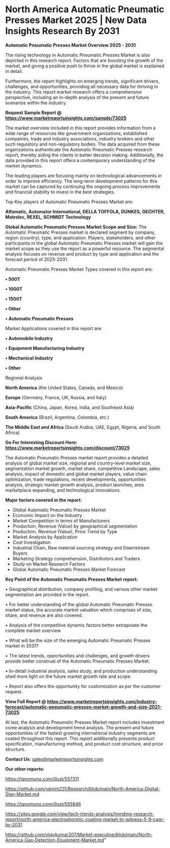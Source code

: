 # North America Automatic Pneumatic Presses Market 2025 | New Data Insights Research By 2031

<Strong> Automatic Pneumatic Presses Market Overview 2025 - 2031</strong>

The rising technology in Automatic Pneumatic Presses Market is also depicted in this research report. Factors that are boosting the growth of the market, and giving a positive push to thrive in the global market is explained in detail.

Furthermore, the report highlights on emerging trends, significant drivers, challenges, and opportunities, providing all necessary data for thriving in the industry. This report market research offers a comprehensive perspective, including an in-depth analysis of the present and future scenarios within the industry.

<strong>Request Sample Report @ <a href=https://www.marketreportsinsights.com/sample/73025>https://www.marketreportsinsights.com/sample/73025</a></strong>

The market overview included in this report provides information from a wide range of resources like government organizations, established companies, trade and industry associations, industry brokers and other such regulatory and non-regulatory bodies. The data acquired from these organizations authenticate the Automatic Pneumatic Presses research report, thereby aiding the clients in better decision making. Additionally, the data provided in this report offers a contemporary understanding of the market dynamics.

The leading players are focusing mainly on technological advancements in order to improve efficiency. The long-term development patterns for this market can be captured by continuing the ongoing process improvements and financial stability to invest in the best strategies.

Top Key players of Automatic Pneumatic Presses Market are:

<strong>Alfamatic, Automator International, DELLA TOFFOLA, DUNKES, GECHTER, Matrelec, REXEL, SCHMIDT Technology</strong>

<strong><b>Global Automatic Pneumatic Presses Market Scope and Size:</b></strong>
The Automatic Pneumatic Presses market is declared segment by company, region (country), type, and application. Players, stakeholders, and other participants in the global Automatic Pneumatic Presses market will gain the market scope as they use the report as a powerful resource. The segmental analysis focuses on revenue and product by type and application and the forecast period of 2025-2031.

Automatic Pneumatic Presses Market Types covered in this report are:

<strong>• 500T

• 1000T

• 1500T

• Other

• Automatic Pneumatic Presses</strong>

Market Applications covered in this report are:

<strong>• Automobile Industry

• Equipment Manufacturing Industry

• Mechanical Industry

• Other</strong> 

Regional Analysis

<strong>North America</strong> (the United States, Canada, and Mexico)

<strong>Europe</strong> (Germany, France, UK, Russia, and Italy)

<strong>Asia-Pacific</strong> (China, Japan, Korea, India, and Southeast Asia)

<strong>South America</strong> (Brazil, Argentina, Colombia, etc.)

<strong>The Middle East and Africa</strong> (Saudi Arabia, UAE, Egypt, Nigeria, and South Africa)

<strong>Go For Interesting Discount Here: <a href=https://www.marketreportsinsights.com/discount/73025>https://www.marketreportsinsights.com/discount/73025</a></strong>

The Automatic Pneumatic Presses market report provides a detailed analysis of global market size, regional and country-level market size, segmentation market growth, market share, competitive Landscape, sales analysis, impact of domestic and global market players, value chain optimization, trade regulations, recent developments, opportunities analysis, strategic market growth analysis, product launches, area marketplace expanding, and technological innovations.

<strong><b>Major factors covered in the report:</b></strong>
<ul>
  <li>Global Automatic Pneumatic Presses Market </li>
  <li>Economic Impact on the Industry</li>
  <li>Market Competition in terms of Manufacturers</li>
  <li>Production, Revenue (Value) by geographical segmentation</li>
  <li>Production, Revenue (Value), Price Trend by Type</li>
  <li>Market Analysis by Application</li>
  <li>Cost Investigation</li>
  <li>Industrial Chain, Raw material sourcing strategy and Downstream Buyers</li>
  <li>Marketing Strategy comprehension, Distributors and Traders</li>
  <li>Study on Market Research Factors</li>
  <li>Global Automatic Pneumatic Presses Market Forecast</li>
</ul>

<strong><b>Key Point of the Automatic Pneumatic Presses Market report:</b></strong>

• Geographical distribution, company profiling, and various other market segmentation are provided in the report.

• For better understanding of the global Automatic Pneumatic Presses market status, the accurate market valuation which comprises of size, share, and revenue are also covered.

• Analysis of the competitive dynamic factors better extrapolate the complete market overview

• What will be the size of the emerging Automatic Pneumatic Presses market in 2031?

• The latest trends, opportunities and challenges, and growth drivers provide better construal of the Automatic Pneumatic Presses Market.

• In-detail industrial analysis, sales study, and production understanding shed more light on the future market growth rate and scope.

• Report also offers the opportunity for customization as per the customer request.

<strong><b>View Full Report @ <a href=https://www.marketreportsinsights.com/industry-forecast/automatic-pneumatic-presses-market-growth-and-size-2021-73025>https://www.marketreportsinsights.com/industry-forecast/automatic-pneumatic-presses-market-growth-and-size-2021-73025</a></b></strong>


At last, the Automatic Pneumatic Presses Market report includes investment come analysis and development trend analysis. The present and future opportunities of the fastest growing international industry segments are coated throughout this report. This report additionally presents product specification, manufacturing method, and product cost structure, and price structure.

<strong>Contact Us:</strong>
sales@marketreportsinsights.com

<strong>Our other reports:</strong>

<a href=https://tanomuno.com/illust/557311>https://tanomuno.com/illust/557311</a>

<a href=https://github.com/yamini231/Research/blob/main/North-America-Digital-Sign-Market.md>https://github.com/yamini231/Research/blob/main/North-America-Digital-Sign-Market.md</a>

<a href=https://tanomuno.com/illust/555846>https://tanomuno.com/illust/555846</a>

<a href=https://sites.google.com/view/tech-trends-analysis/trending-research-report/north-america-electrophoretic-coating-market-to-witness-5-9-cagr-by-2031>https://sites.google.com/view/tech-trends-analysis/trending-research-report/north-america-electrophoretic-coating-market-to-witness-5-9-cagr-by-2031</a>

<a href=https://github.com/vijaykumar207/Market-executive/blob/main/North-America-Gas-Detection-Equipment-Market.md>https://github.com/vijaykumar207/Market-executive/blob/main/North-America-Gas-Detection-Equipment-Market.md</a>"
